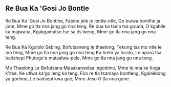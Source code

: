 ## Re Bua Ka 'Gosi Jo Bontle

Re Bua Ka 'Gosi Jo Bontlhe,
Fatshe jele je lentle-ntle,
Go buiwa bontlhe ja jone,
Mme go tla nna jang go nna teng.
Re bua ka tsela tsa gouda, O kgabile ka majwana,
Kgakgamatso tse sa its'weng,
Mme go tla nna jang go nna teng.

Re Bua Ka Kgololo Sebing,
Bofutsaneng le thaelong,
Tekong tsa mo ntle le mo teng,
Mme go tla nna jang go nna teng
Ka tirelo ya lorato, Le aparo tsa baitshepi
Phutego'a matsalwa-pele,
Mme go tla nna jang go nna teng.

Mo Thaelong Le Bofutsana
Mpaakanyetsa legodimo,
Mme le nna ke tloga k'itse,
Ke utlwa ka'go leng ka teng;
Foo re tla tsamaya bontleng, Kgalalelong ya godimo,
Le baitsepi kwa gae,
Mme Jeso O tla nna gone.

